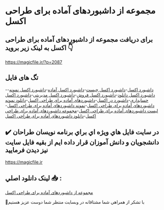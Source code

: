 # مجموعه از داشبوردهای آماده برای طراحی اکسل

## برای دریافت مجموعه از داشبوردهای آماده برای طراحی اکسل به لینک زیر بروید 👇

https://magicfile.ir/?p=2087

## تگ های فایل

-[داشبورد اکسل](https://magicfile.ir/product/%d9%85%d8%ac%d9%85%d9%88%d8%b9%d9%87-%d8%a7%d8%b2-%d8%af%d8%a7%d8%b4%d8%a8%d9%88%d8%b1%d8%af-%d9%87%d8%a7%d9%8a-%d8%a2%d9%85%d8%a7%d8%af%d9%87-%d8%a8%d8%b1%d8%a7%d9%8a-%d8%b7%d8%b1%d8%a7%d8%ad%d9%8a-%d8%a7%da%a9%d8%b3%d9%84/)-[داشبورد اکسل چیست](https://magicfile.ir/product/%d9%85%d8%ac%d9%85%d9%88%d8%b9%d9%87-%d8%a7%d8%b2-%d8%af%d8%a7%d8%b4%d8%a8%d9%88%d8%b1%d8%af-%d9%87%d8%a7%d9%8a-%d8%a2%d9%85%d8%a7%d8%af%d9%87-%d8%a8%d8%b1%d8%a7%d9%8a-%d8%b7%d8%b1%d8%a7%d8%ad%d9%8a-%d8%a7%da%a9%d8%b3%d9%84/)-[داشبورد اکسل آماده](https://magicfile.ir/product/%d9%85%d8%ac%d9%85%d9%88%d8%b9%d9%87-%d8%a7%d8%b2-%d8%af%d8%a7%d8%b4%d8%a8%d9%88%d8%b1%d8%af-%d9%87%d8%a7%d9%8a-%d8%a2%d9%85%d8%a7%d8%af%d9%87-%d8%a8%d8%b1%d8%a7%d9%8a-%d8%b7%d8%b1%d8%a7%d8%ad%d9%8a-%d8%a7%da%a9%d8%b3%d9%84/)-[داشبورد اکسل نمونه](https://magicfile.ir/product/%d9%85%d8%ac%d9%85%d9%88%d8%b9%d9%87-%d8%a7%d8%b2-%d8%af%d8%a7%d8%b4%d8%a8%d9%88%d8%b1%d8%af-%d9%87%d8%a7%d9%8a-%d8%a2%d9%85%d8%a7%d8%af%d9%87-%d8%a8%d8%b1%d8%a7%d9%8a-%d8%b7%d8%b1%d8%a7%d8%ad%d9%8a-%d8%a7%da%a9%d8%b3%d9%84/)-[داشبورد اکسل دانلود](https://magicfile.ir/product/%d9%85%d8%ac%d9%85%d9%88%d8%b9%d9%87-%d8%a7%d8%b2-%d8%af%d8%a7%d8%b4%d8%a8%d9%88%d8%b1%d8%af-%d9%87%d8%a7%d9%8a-%d8%a2%d9%85%d8%a7%d8%af%d9%87-%d8%a8%d8%b1%d8%a7%d9%8a-%d8%b7%d8%b1%d8%a7%d8%ad%d9%8a-%d8%a7%da%a9%d8%b3%d9%84/)-[داشبورد اکسل فروش](https://magicfile.ir/product/%d9%85%d8%ac%d9%85%d9%88%d8%b9%d9%87-%d8%a7%d8%b2-%d8%af%d8%a7%d8%b4%d8%a8%d9%88%d8%b1%d8%af-%d9%87%d8%a7%d9%8a-%d8%a2%d9%85%d8%a7%d8%af%d9%87-%d8%a8%d8%b1%d8%a7%d9%8a-%d8%b7%d8%b1%d8%a7%d8%ad%d9%8a-%d8%a7%da%a9%d8%b3%d9%84/)-[داشبورد اکسل مدیریتی](https://magicfile.ir/product/%d9%85%d8%ac%d9%85%d9%88%d8%b9%d9%87-%d8%a7%d8%b2-%d8%af%d8%a7%d8%b4%d8%a8%d9%88%d8%b1%d8%af-%d9%87%d8%a7%d9%8a-%d8%a2%d9%85%d8%a7%d8%af%d9%87-%d8%a8%d8%b1%d8%a7%d9%8a-%d8%b7%d8%b1%d8%a7%d8%ad%d9%8a-%d8%a7%da%a9%d8%b3%d9%84/)-[داشبورد اکسل حسابداری](https://magicfile.ir/product/%d9%85%d8%ac%d9%85%d9%88%d8%b9%d9%87-%d8%a7%d8%b2-%d8%af%d8%a7%d8%b4%d8%a8%d9%88%d8%b1%d8%af-%d9%87%d8%a7%d9%8a-%d8%a2%d9%85%d8%a7%d8%af%d9%87-%d8%a8%d8%b1%d8%a7%d9%8a-%d8%b7%d8%b1%d8%a7%d8%ad%d9%8a-%d8%a7%da%a9%d8%b3%d9%84/)-[داشبورد در اکسل](https://magicfile.ir/product/%d9%85%d8%ac%d9%85%d9%88%d8%b9%d9%87-%d8%a7%d8%b2-%d8%af%d8%a7%d8%b4%d8%a8%d9%88%d8%b1%d8%af-%d9%87%d8%a7%d9%8a-%d8%a2%d9%85%d8%a7%d8%af%d9%87-%d8%a8%d8%b1%d8%a7%d9%8a-%d8%b7%d8%b1%d8%a7%d8%ad%d9%8a-%d8%a7%da%a9%d8%b3%d9%84/)-[داشبوردهای آماده برای طراحی اکسل](https://magicfile.ir/product/%d9%85%d8%ac%d9%85%d9%88%d8%b9%d9%87-%d8%a7%d8%b2-%d8%af%d8%a7%d8%b4%d8%a8%d9%88%d8%b1%d8%af-%d9%87%d8%a7%d9%8a-%d8%a2%d9%85%d8%a7%d8%af%d9%87-%d8%a8%d8%b1%d8%a7%d9%8a-%d8%b7%d8%b1%d8%a7%d8%ad%d9%8a-%d8%a7%da%a9%d8%b3%d9%84/)-[دانلود نمونه داشبوردهای آماده برای طراحی اکسل](https://magicfile.ir/product/%d9%85%d8%ac%d9%85%d9%88%d8%b9%d9%87-%d8%a7%d8%b2-%d8%af%d8%a7%d8%b4%d8%a8%d9%88%d8%b1%d8%af-%d9%87%d8%a7%d9%8a-%d8%a2%d9%85%d8%a7%d8%af%d9%87-%d8%a8%d8%b1%d8%a7%d9%8a-%d8%b7%d8%b1%d8%a7%d8%ad%d9%8a-%d8%a7%da%a9%d8%b3%d9%84/)-[نمونه داشبوردهای آماده برای طراحی اکسل](https://magicfile.ir/product/%d9%85%d8%ac%d9%85%d9%88%d8%b9%d9%87-%d8%a7%d8%b2-%d8%af%d8%a7%d8%b4%d8%a8%d9%88%d8%b1%d8%af-%d9%87%d8%a7%d9%8a-%d8%a2%d9%85%d8%a7%d8%af%d9%87-%d8%a8%d8%b1%d8%a7%d9%8a-%d8%b7%d8%b1%d8%a7%d8%ad%d9%8a-%d8%a7%da%a9%d8%b3%d9%84/)-[لیست داشبوردهای آماده برای طراحی اکسل](https://magicfile.ir/product/%d9%85%d8%ac%d9%85%d9%88%d8%b9%d9%87-%d8%a7%d8%b2-%d8%af%d8%a7%d8%b4%d8%a8%d9%88%d8%b1%d8%af-%d9%87%d8%a7%d9%8a-%d8%a2%d9%85%d8%a7%d8%af%d9%87-%d8%a8%d8%b1%d8%a7%d9%8a-%d8%b7%d8%b1%d8%a7%d8%ad%d9%8a-%d8%a7%da%a9%d8%b3%d9%84/)-[مجموعه داشبوردهای آماده برای طراحی اکسل](https://magicfile.ir/product/%d9%85%d8%ac%d9%85%d9%88%d8%b9%d9%87-%d8%a7%d8%b2-%d8%af%d8%a7%d8%b4%d8%a8%d9%88%d8%b1%d8%af-%d9%87%d8%a7%d9%8a-%d8%a2%d9%85%d8%a7%d8%af%d9%87-%d8%a8%d8%b1%d8%a7%d9%8a-%d8%b7%d8%b1%d8%a7%d8%ad%d9%8a-%d8%a7%da%a9%d8%b3%d9%84/)-[دانلود داشبوردهای آماده برای طراحی اکسل](https://magicfile.ir/product/%d9%85%d8%ac%d9%85%d9%88%d8%b9%d9%87-%d8%a7%d8%b2-%d8%af%d8%a7%d8%b4%d8%a8%d9%88%d8%b1%d8%af-%d9%87%d8%a7%d9%8a-%d8%a2%d9%85%d8%a7%d8%af%d9%87-%d8%a8%d8%b1%d8%a7%d9%8a-%d8%b7%d8%b1%d8%a7%d8%ad%d9%8a-%d8%a7%da%a9%d8%b3%d9%84/)

## ✔️ در سايت فايل هاي ويژه اي براي برنامه نويسان طراحان دانشجويان و دانش آموزان قرار داده ايم از بقيه فايل سايت نيز ديدن فرماييد

https://magicfile.ir


## لينک دانلود اصلي 📥 :

[مجموعه از داشبوردهای آماده برای طراحی اکسل](https://magicfile.ir/product/%d9%85%d8%ac%d9%85%d9%88%d8%b9%d9%87-%d8%a7%d8%b2-%d8%af%d8%a7%d8%b4%d8%a8%d9%88%d8%b1%d8%af-%d9%87%d8%a7%d9%8a-%d8%a2%d9%85%d8%a7%d8%af%d9%87-%d8%a8%d8%b1%d8%a7%d9%8a-%d8%b7%d8%b1%d8%a7%d8%ad%d9%8a-%d8%a7%da%a9%d8%b3%d9%84/) 


🙏با تشکر از همراهي شما مشتاقانه در وبسایت منتظر شما دوست عزیز هستیم

